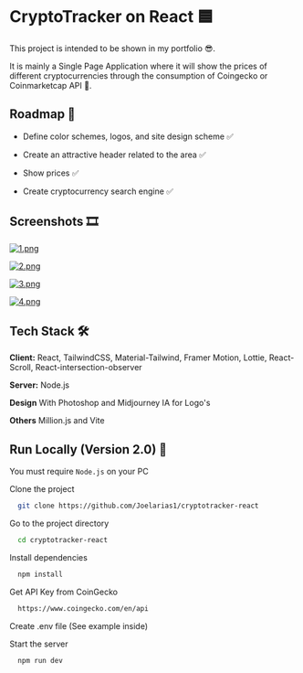 # CryptoTracker on React 🟦
This project is intended to be shown in my portfolio 😎.

It is mainly a Single Page Application where it will show the prices of different cryptocurrencies through the consumption of Coingecko or Coinmarketcap API 🚀.


## Roadmap 👀

- Define color schemes, logos, and site design scheme ✅ 

- Create an attractive header related to the area ✅ 

- Show prices ✅ 

- Create cryptocurrency search engine ✅


## Screenshots 🎞

[![1.png](https://i.postimg.cc/13M0Q4j6/1.png)](https://postimg.cc/BjLP5ZsQ)

[![2.png](https://i.postimg.cc/C5ykN8Ry/2.png)](https://postimg.cc/7GV5Pf1X)

[![3.png](https://i.postimg.cc/44tz3W0X/3.png)](https://postimg.cc/yW1JQyBG)

[![4.png](https://i.postimg.cc/m2yCYtRq/4.png)](https://postimg.cc/CzdRYMRH)

## Tech Stack 🛠

**Client:** React, TailwindCSS, Material-Tailwind, Framer Motion, Lottie, React-Scroll, React-intersection-observer

**Server:** Node.js

**Design** With Photoshop and Midjourney IA for Logo's

**Others** Million.js and Vite


## Run Locally (Version 2.0) 🙌

You must require `Node.js` on your PC

Clone the project

```bash
  git clone https://github.com/Joelarias1/cryptotracker-react
```

Go to the project directory

```bash
  cd cryptotracker-react
```

Install dependencies

```bash
  npm install
```

Get API Key from CoinGecko
```bash
  https://www.coingecko.com/en/api
```

Create .env file (See example inside)


Start the server

```bash
  npm run dev
```
